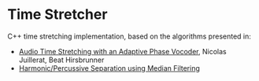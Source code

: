 # Time Stretcher

C++ time stretching implementation, based on the algorithms
presented in:
- [Audio Time Stretching with an Adaptive Phase Vocoder](http://www.pitchtech.ch/Confs/ICASSP2017/0000716.pdf), Nicolas Juillerat, Beat Hirsbrunner
- [Harmonic/Percussive Separation using Median Filtering](https://arrow.tudublin.ie/cgi/viewcontent.cgi?article=1078&context=argcon)
